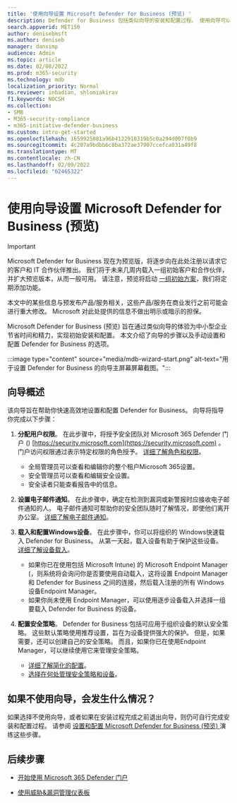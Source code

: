 ```yaml
---
title: '使用向导设置 Microsoft Defender for Business (预览) '
description: Defender for Business 包括类似向导的安装和配置过程。 使用向导可以节省时间和精力。
search.appverid: MET150
author: denisebmsft
ms.author: deniseb
manager: dansimp
audience: Admin
ms.topic: article
ms.date: 02/08/2022
ms.prod: m365-security
ms.technology: mdb
localization_priority: Normal
ms.reviewer: inbadian, shlomiakirav
f1.keywords: NOCSH
ms.collection:
- SMB
- M365-security-compliance
- m365-initiative-defender-business
ms.custom: intro-get-started
ms.openlocfilehash: 1659925081a96b4122910319b5c0a294d007f0b9
ms.sourcegitcommit: 4c207a9bdbb6c8ba372ae37907ccefca031a49f8
ms.translationtype: MT
ms.contentlocale: zh-CN
ms.lasthandoff: 02/09/2022
ms.locfileid: "62465322"
---
```

# <a name="use-the-wizard-to-set-up-microsoft-defender-for-business-preview"></a>使用向导设置 Microsoft Defender for Business (预览) 

> [!IMPORTANT]
> Microsoft Defender for Business 现在为预览版，将逐步向在此处注册以请求它的客户和 IT 合作伙伴[](https://aka.ms/mdb-preview)推出。 我们将于未来几周内载入一组初始客户和合作伙伴，并扩大预览版本，从而一般可用。 请注意，预览将启动 [一组初始方案](mdb-tutorials.md#try-these-preview-scenarios)，我们将定期添加功能。
> 
> 本文中的某些信息与预发布产品/服务相关，这些产品/服务在商业发行之前可能会进行重大修改。 Microsoft 对此处提供的信息不做出明示或暗示的担保。 

Microsoft Defender for Business (预览) 旨在通过类似向导的体验为中小型企业节省时间和精力，实现初始安装和配置。 本文介绍了向导的步骤以及手动设置和配置 Defender for Business 的选项。

:::image type="content" source="media/mdb-wizard-start.png" alt-text="用于设置 Defender for Business 的向导主屏幕屏幕截图。":::

## <a name="overview-of-the-wizard"></a>向导概述

该向导旨在帮助你快速高效地设置和配置 Defender for Business。 向导将指导你完成以下步骤：

1. **分配用户权限**。 在此步骤中，将授予安全团队对 Microsoft 365 Defender 门户 () [https://security.microsoft.com](https://security.microsoft.com) 。 门户访问权限通过表示特定权限的角色授予。 [详细了解角色和权限](mdb-roles-permissions.md)。

   - 全局管理员可以查看和编辑你的整个租户Microsoft 365设置。 
   - 安全管理员可以查看和编辑安全设置。 
   - 安全读者只能查看报告中的信息。 

2. **设置电子邮件通知**。 在此步骤中，确定在检测到漏洞或新警报时应接收电子邮件通知的人。 电子邮件通知可帮助你的安全团队随时了解情况，即使他们离开办公室。 [详细了解电子邮件通知](mdb-email-notifications.md)。 

3. **载入和配置Windows设备**。 在此步骤中，你可以将组织的 Windows快速载入 Defender for Business。 从第一天起，载入设备有助于保护这些设备。 [详细了解设备载入](mdb-onboard-devices.md)。

   - 如果你已在使用包括 Microsoft Intune) 的 Microsoft Endpoint Manager (，则系统将会询问你是否要使用自动载入，这将设置 Endpoint Manager 和 Defender for Business 之间的连接，然后载入注册的所有 Windows 设备Endpoint Manager。 
   - 如果你尚未使用 Endpoint Manager，可以使用逐步设备载入并选择一组要载入 Defender for Business 的设备。 
   
4. **配置安全策略**。 Defender for Business 包括可应用于组织设备的默认安全策略。 这些默认策略使用推荐设置，旨在为设备提供强大的保护。 但是，如果需要，还可以创建自己的安全策略。 而且，如果你已在使用Endpoint Manager，可以继续使用它来管理安全策略。 

   - [详细了解简化的配置](mdb-simplified-configuration.md)。
   - [选择在何处管理安全策略和设备](mdb-configure-security-settings.md#choose-where-to-manage-security-policies-and-devices)。

## <a name="what-happens-if-i-dont-use-the-wizard"></a>如果不使用向导，会发生什么情况？

如果选择不使用向导，或者如果在安装过程完成之前退出向导，则仍可自行完成安装和配置过程。 请参阅 [设置和配置 Microsoft Defender for Business (预览) ](mdb-setup-configuration.md) 演练这些步骤。

## <a name="next-steps"></a>后续步骤

- [开始使用 Microsoft 365 Defender 门户](mdb-get-started.md)

- [使用威胁&漏洞管理仪表板](mdb-view-tvm-dashboard.md)